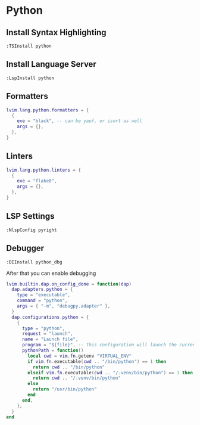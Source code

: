 # Python

## Install Syntax Highlighting

```vim
:TSInstall python
```

## Install Language Server

```vim
:LspInstall python
```

## Formatters

```lua
lvim.lang.python.formatters = {
  {
    exe = "black", -- can be yapf, or isort as well
    args = {},
  },
}
```

## Linters

```lua
lvim.lang.python.linters = {
  {
    exe = "flake8",
    args = {}, 
  },
}
```

## LSP Settings

```vim
:NlspConfig pyright
```

## Debugger

```vim
:DIInstall python_dbg
```

After that you can enable debugging

```lua
lvim.builtin.dap.on_config_done = function(dap)
  dap.adapters.python = {
    type = "executable",
    command = "python",
    args = { "-m", "debugpy.adapter" },
  }
  dap.configurations.python = {
    {
      type = "python",
      request = "launch",
      name = "Launch file",
      program = "${file}", -- This configuration will launch the current file if used.
      pythonPath = function()
        local cwd = vim.fn.getenv "VIRTUAL_ENV"
        if vim.fn.executable(cwd .. "/bin/python") == 1 then
          return cwd .. "/bin/python"
        elseif vim.fn.executable(cwd .. "/.venv/bin/python") == 1 then
          return cwd .. "/.venv/bin/python"
        else
          return "/usr/bin/python"
        end
      end,
    },
  }
end
```
